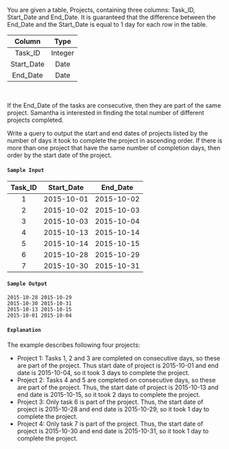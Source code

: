 You are given a table, Projects, containing three columns: Task_ID, Start_Date and End_Date. It is guaranteed that the difference between the End_Date and the Start_Date is equal to 1 day for each row in the table.

|Column|Type|
|:--:|:--:|
|Task_ID|Integer|
|Start_Date|Date|
|End_Date|Date|
<br>

If the End_Date of the tasks are consecutive, then they are part of the same project. Samantha is interested in finding the total number of different projects completed.

Write a query to output the start and end dates of projects listed by the number of days it took to complete the project in ascending order. If there is more than one project that have the same number of completion days, then order by the start date of the project.

#### `Sample Input`

|Task_ID|Start_Date|End_Date|
|:--:|:--:|:--:|
|1|2015-10-01|2015-10-02|
|2|2015-10-02|2015-10-03|
|3|2015-10-03|2015-10-04|
|4|2015-10-13|2015-10-14|
|5|2015-10-14|2015-10-15|
|6|2015-10-28|2015-10-29|
|7|2015-10-30|2015-10-31|

#### `Sample Output`

```
2015-10-28 2015-10-29
2015-10-30 2015-10-31
2015-10-13 2015-10-15
2015-10-01 2015-10-04
```

#### `Explanation`

The example describes following four projects:

- Project 1: Tasks 1, 2 and 3 are completed on consecutive days, so these are part of the project. Thus start date of project is 2015-10-01 and end date is 2015-10-04, so it took 3 days to complete the project.
- Project 2: Tasks 4 and 5 are completed on consecutive days, so these are part of the project. Thus, the start date of project is 2015-10-13 and end date is 2015-10-15, so it took 2 days to complete the project.
- Project 3: Only task 6 is part of the project. Thus, the start date of project is 2015-10-28 and end date is 2015-10-29, so it took 1 day to complete the project.
- Project 4: Only task 7 is part of the project. Thus, the start date of project is 2015-10-30 and end date is 2015-10-31, so it took 1 day to complete the project.